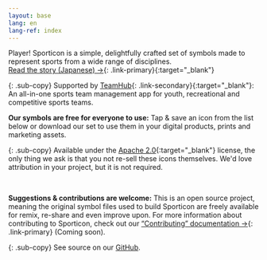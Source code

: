 ```yaml
---
layout: base
lang: en
lang-ref: index
---
```


<article markdown="1">

Player! Sporticon is a simple, delightfully crafted set of symbols made to represent sports from a wide range of disciplines. 
<br> [Read the story (Japanese) →](https://www.pr-table.com/ookami/stories/23551){: .link-primary}{:target="_blank"}

{: .sub-copy}
Supported by [TeamHub](https://tmhub.jp/){: .link-secondary}{:target="_blank"}: An all-in-one sports team management app for youth, recreational and competitive sports teams.

</article>

<article markdown="1">

**Our symbols are free for everyone to use:** Tap & save an icon from the list below or download our set to use them in your digital products, prints and marketing assets.

{: .sub-copy}
Available under the [Apache 2.0](https://www.apache.org/licenses/LICENSE-2.0){:target="_blank"} license, the only thing we ask is that you not re-sell these icons themselves. We'd love attribution in your project, but it is not required.

<br>

**Suggestions & contributions are welcome:** This is an open source project, meaning the original symbol files used to build Sporticon are freely available for remix, re-share and even improve upon. For more information about contributing to Sporticon, check out our [“Contributing” documentation →](https://github.com/ookamiinc/Sporticon/master/Contributing.md){: .link-primary} (Coming soon).

{: .sub-copy}
See source on our [GitHub](https://github.com/ookamiinc/sporticon).

</article>
